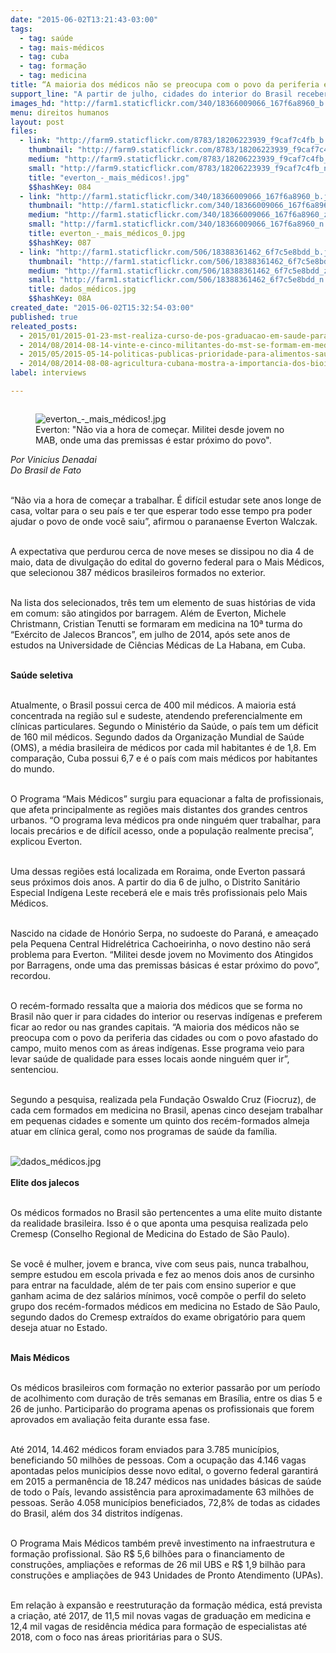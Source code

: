 ```yaml
---
date: "2015-06-02T13:21:43-03:00"
tags:
  - tag: saúde
  - tag: mais-médicos
  - tag: cuba
  - tag: formação
  - tag: medicina
title: “A maioria dos médicos não se preocupa com o povo da periferia e do campo”
support_line: "A partir de julho, cidades do interior do Brasil receberão médicos vindos de comunidades atingidas por barragens formados em Cuba, através do Programa Mais Médicos."
images_hd: "http://farm1.staticflickr.com/340/18366009066_167f6a8960_b.jpg"
menu: direitos humanos
layout: post
files:
  - link: "http://farm9.staticflickr.com/8783/18206223939_f9caf7c4fb_b.jpg"
    thumbnail: "http://farm9.staticflickr.com/8783/18206223939_f9caf7c4fb_t.jpg"
    medium: "http://farm9.staticflickr.com/8783/18206223939_f9caf7c4fb_z.jpg"
    small: "http://farm9.staticflickr.com/8783/18206223939_f9caf7c4fb_n.jpg"
    title: "everton_-_mais_médicos!.jpg"
    $$hashKey: 084
  - link: "http://farm1.staticflickr.com/340/18366009066_167f6a8960_b.jpg"
    thumbnail: "http://farm1.staticflickr.com/340/18366009066_167f6a8960_t.jpg"
    medium: "http://farm1.staticflickr.com/340/18366009066_167f6a8960_z.jpg"
    small: "http://farm1.staticflickr.com/340/18366009066_167f6a8960_n.jpg"
    title: everton_-_mais_médicos_0.jpg
    $$hashKey: 087
  - link: "http://farm1.staticflickr.com/506/18388361462_6f7c5e8bdd_b.jpg"
    thumbnail: "http://farm1.staticflickr.com/506/18388361462_6f7c5e8bdd_t.jpg"
    medium: "http://farm1.staticflickr.com/506/18388361462_6f7c5e8bdd_z.jpg"
    small: "http://farm1.staticflickr.com/506/18388361462_6f7c5e8bdd_n.jpg"
    title: dados_médicos.jpg
    $$hashKey: 08A
created_date: "2015-06-02T15:32:54-03:00"
published: true
releated_posts:
  - 2015/01/2015-01-23-mst-realiza-curso-de-pos-graduacao-em-saude-para-a-populacao-do-campo.md
  - 2014/08/2014-08-14-vinte-e-cinco-militantes-do-mst-se-formam-em-medicina-em-cuba.md
  - 2015/05/2015-05-14-politicas-publicas-prioridade-para-alimentos-saudaveis.md
  - 2014/08/2014-08-08-agricultura-cubana-mostra-a-importancia-dos-bioinsumos-para-producao-saudavel.md
label: interviews

---
```

<figure class="image" style="float:right"><img alt="everton_-_mais_médicos!.jpg" src="http://farm9.staticflickr.com/8783/18206223939_f9caf7c4fb_b.jpg" />
<figcaption>Everton: &quot;N&atilde;o via a hora de come&ccedil;ar. Militei desde jovem no MAB, onde uma das premissas &eacute; estar pr&oacute;ximo do povo&quot;.</figcaption>
</figure>

<p><br />
<em>Por Vinicius Denadai<br />
Do Brasil de Fato</em></p>

<p><br />
&ldquo;N&atilde;o via a hora de come&ccedil;ar a trabalhar. &Eacute; dif&iacute;cil estudar sete anos longe de casa, voltar para o seu pa&iacute;s e ter que esperar todo esse tempo pra poder ajudar o povo de onde voc&ecirc; saiu&rdquo;, afirmou o paranaense Everton Walczak.</p>

<p><br />
A expectativa que perdurou cerca de nove meses se dissipou no dia 4 de maio, data de divulga&ccedil;&atilde;o do edital do governo federal para o Mais M&eacute;dicos, que selecionou 387 m&eacute;dicos brasileiros formados no exterior.</p>

<p><br />
Na lista dos selecionados, tr&ecirc;s tem um elemento de suas hist&oacute;rias de vida em comum: s&atilde;o atingidos por barragem. Al&eacute;m de Everton, Michele Christmann, Cristian Tenutti se formaram em medicina na 10&ordf; turma do &ldquo;Ex&eacute;rcito de Jalecos Brancos&rdquo;, em julho de 2014, ap&oacute;s sete anos de estudos na Universidade de Ci&ecirc;ncias M&eacute;dicas de La Habana, em Cuba.</p>

<p><br />
<strong>Sa&uacute;de seletiva</strong></p>

<p><br />
Atualmente, o Brasil possui cerca de 400 mil m&eacute;dicos. A maioria est&aacute; concentrada na regi&atilde;o sul e sudeste, atendendo preferencialmente em cl&iacute;nicas particulares. Segundo o Minist&eacute;rio da Sa&uacute;de, o pa&iacute;s tem um d&eacute;ficit de 160 mil m&eacute;dicos. Segundo dados da Organiza&ccedil;&atilde;o Mundial de Sa&uacute;de (OMS), a m&eacute;dia brasileira de m&eacute;dicos por cada mil habitantes &eacute; de 1,8. Em compara&ccedil;&atilde;o, Cuba possui 6,7 e &eacute; o pa&iacute;s com mais m&eacute;dicos por habitantes do mundo.</p>

<p><br />
O Programa &ldquo;Mais M&eacute;dicos&rdquo; surgiu para equacionar a falta de profissionais, que afeta principalmente as regi&otilde;es mais distantes dos grandes centros urbanos. &ldquo;O programa leva m&eacute;dicos pra onde ningu&eacute;m quer trabalhar, para locais prec&aacute;rios e de dif&iacute;cil acesso, onde a popula&ccedil;&atilde;o realmente precisa&rdquo;, explicou Everton.</p>

<p><br />
Uma dessas regi&otilde;es est&aacute; localizada em Roraima, onde Everton passar&aacute; seus pr&oacute;ximos dois anos. A partir do dia 6 de julho, o Distrito Sanit&aacute;rio Especial Ind&iacute;gena Leste receber&aacute; ele e mais tr&ecirc;s profissionais pelo Mais M&eacute;dicos.</p>

<p><br />
Nascido na cidade de Hon&oacute;rio Serpa, no sudoeste do Paran&aacute;, e amea&ccedil;ado pela Pequena Central Hidrel&eacute;trica Cachoeirinha, o novo destino n&atilde;o ser&aacute; problema para Everton. &ldquo;Militei desde jovem no Movimento dos Atingidos por Barragens, onde uma das premissas b&aacute;sicas &eacute; estar pr&oacute;ximo do povo&rdquo;, recordou.</p>

<p><br />
O rec&eacute;m-formado ressalta que a maioria dos m&eacute;dicos que se forma no Brasil n&atilde;o quer ir para cidades do interior ou reservas ind&iacute;genas e preferem ficar ao redor ou nas grandes capitais. &ldquo;A maioria dos m&eacute;dicos n&atilde;o se preocupa com o povo da periferia das cidades ou com o povo afastado do campo, muito menos com as &aacute;reas ind&iacute;genas. Esse programa veio para levar sa&uacute;de de qualidade para esses locais aonde ningu&eacute;m quer ir&rdquo;, sentenciou.</p>

<p><br />
Segundo a pesquisa, realizada pela Funda&ccedil;&atilde;o Oswaldo Cruz (Fiocruz), de cada cem formados em medicina no Brasil, apenas cinco desejam trabalhar em pequenas cidades e somente um quinto dos rec&eacute;m-formados almeja atuar em cl&iacute;nica geral, como nos programas de sa&uacute;de da fam&iacute;lia.<br />
&nbsp;</p>

<p><img alt="dados_médicos.jpg" src="http://farm1.staticflickr.com/506/18388361462_6f7c5e8bdd_b.jpg" /><br />
<br />
<strong>Elite dos jalecos</strong></p>

<p><br />
Os m&eacute;dicos formados no Brasil s&atilde;o pertencentes a uma elite muito distante da realidade brasileira. Isso &eacute; o que aponta uma pesquisa realizada pelo Cremesp (Conselho Regional de Medicina do Estado de S&atilde;o Paulo).</p>

<p><br />
Se voc&ecirc; &eacute; mulher, jovem e branca, vive com seus pais, nunca trabalhou, sempre estudou em escola privada e fez ao menos dois anos de cursinho para entrar na faculdade, al&eacute;m de ter pais com ensino superior e que ganham acima de dez sal&aacute;rios m&iacute;nimos, voc&ecirc; comp&otilde;e o perfil do seleto grupo dos rec&eacute;m-formados m&eacute;dicos em medicina no Estado de S&atilde;o Paulo, segundo dados do Cremesp extra&iacute;dos do exame obrigat&oacute;rio para quem deseja atuar no Estado.</p>

<p><br />
<strong>Mais M&eacute;dicos</strong></p>

<p><br />
Os m&eacute;dicos brasileiros com forma&ccedil;&atilde;o no exterior passar&atilde;o por um per&iacute;odo de acolhimento com dura&ccedil;&atilde;o de tr&ecirc;s semanas em Bras&iacute;lia, entre os dias 5 e 26 de junho. Participar&atilde;o do programa apenas os profissionais que forem aprovados em avalia&ccedil;&atilde;o feita durante essa fase.</p>

<p><br />
At&eacute; 2014, 14.462 m&eacute;dicos foram enviados para 3.785 munic&iacute;pios, beneficiando 50 milh&otilde;es de pessoas. Com a ocupa&ccedil;&atilde;o das 4.146 vagas apontadas pelos munic&iacute;pios desse novo edital, o governo federal garantir&aacute; em 2015 a perman&ecirc;ncia de 18.247 m&eacute;dicos nas unidades b&aacute;sicas de sa&uacute;de de todo o Pa&iacute;s, levando assist&ecirc;ncia para aproximadamente 63 milh&otilde;es de pessoas. Ser&atilde;o 4.058 munic&iacute;pios beneficiados, 72,8% de todas as cidades do Brasil, al&eacute;m dos 34 distritos ind&iacute;genas.</p>

<p><br />
O Programa Mais M&eacute;dicos tamb&eacute;m prev&ecirc; investimento na infraestrutura e forma&ccedil;&atilde;o profissional. S&atilde;o R$ 5,6 bilh&otilde;es para o financiamento de constru&ccedil;&otilde;es, amplia&ccedil;&otilde;es e reformas de 26 mil UBS e R$ 1,9 bilh&atilde;o para constru&ccedil;&otilde;es e amplia&ccedil;&otilde;es de 943 Unidades de Pronto Atendimento (UPAs).</p>

<p><br />
Em rela&ccedil;&atilde;o &agrave; expans&atilde;o e reestrutura&ccedil;&atilde;o da forma&ccedil;&atilde;o m&eacute;dica, est&aacute; prevista a cria&ccedil;&atilde;o, at&eacute; 2017, de 11,5 mil novas vagas de gradua&ccedil;&atilde;o em medicina e 12,4 mil vagas de resid&ecirc;ncia m&eacute;dica para forma&ccedil;&atilde;o de especialistas at&eacute; 2018, com o foco nas &aacute;reas priorit&aacute;rias para o SUS.</p>

